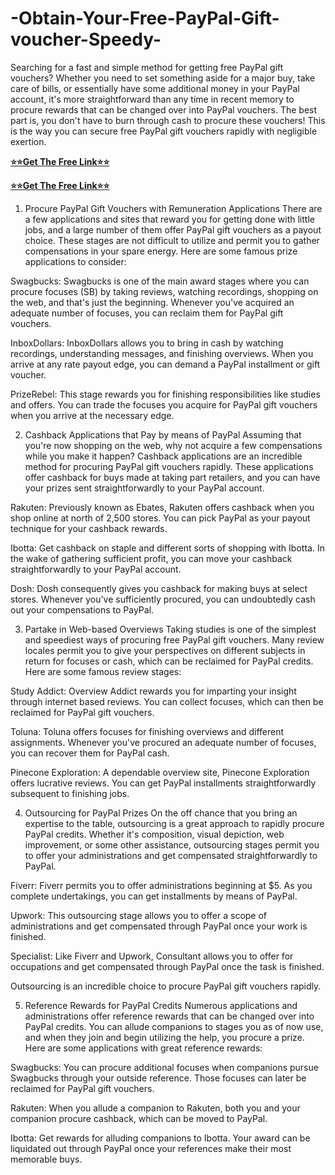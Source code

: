 # -Obtain-Your-Free-PayPal-Gift-voucher-Speedy-
Searching for a fast and simple method for getting free PayPal gift vouchers? Whether you need to set something aside for a major buy, take care of bills, or essentially have some additional money in your PayPal account, it's more straightforward than any time in recent memory to procure rewards that can be changed over into PayPal vouchers. The best part is, you don't have to burn through cash to procure these vouchers! This is the way you can secure free PayPal gift vouchers rapidly with negligible exertion.

**[⭐⭐Get The Free Link⭐⭐](https://tinyurl.com/free-paypal-giftnow-2024)**

**[⭐⭐Get The Free Link⭐⭐](https://tinyurl.com/free-paypal-giftnow-2024)**

1. Procure PayPal Gift Vouchers with Remuneration Applications
There are a few applications and sites that reward you for getting done with little jobs, and a large number of them offer PayPal gift vouchers as a payout choice. These stages are not difficult to utilize and permit you to gather compensations in your spare energy. Here are some famous prize applications to consider:

Swagbucks: Swagbucks is one of the main award stages where you can procure focuses (SB) by taking reviews, watching recordings, shopping on the web, and that's just the beginning. Whenever you've acquired an adequate number of focuses, you can reclaim them for PayPal gift vouchers.

InboxDollars: InboxDollars allows you to bring in cash by watching recordings, understanding messages, and finishing overviews. When you arrive at any rate payout edge, you can demand a PayPal installment or gift voucher.

PrizeRebel: This stage rewards you for finishing responsibilities like studies and offers. You can trade the focuses you acquire for PayPal gift vouchers when you arrive at the necessary edge.

2. Cashback Applications that Pay by means of PayPal
Assuming that you're now shopping on the web, why not acquire a few compensations while you make it happen? Cashback applications are an incredible method for procuring PayPal gift vouchers rapidly. These applications offer cashback for buys made at taking part retailers, and you can have your prizes sent straightforwardly to your PayPal account.

Rakuten: Previously known as Ebates, Rakuten offers cashback when you shop online at north of 2,500 stores. You can pick PayPal as your payout technique for your cashback rewards.

Ibotta: Get cashback on staple and different sorts of shopping with Ibotta. In the wake of gathering sufficient profit, you can move your cashback straightforwardly to your PayPal account.

Dosh: Dosh consequently gives you cashback for making buys at select stores. Whenever you've sufficiently procured, you can undoubtedly cash out your compensations to PayPal.

3. Partake in Web-based Overviews
Taking studies is one of the simplest and speediest ways of procuring free PayPal gift vouchers. Many review locales permit you to give your perspectives on different subjects in return for focuses or cash, which can be reclaimed for PayPal credits. Here are some famous review stages:

Study Addict: Overview Addict rewards you for imparting your insight through internet based reviews. You can collect focuses, which can then be reclaimed for PayPal gift vouchers.

Toluna: Toluna offers focuses for finishing overviews and different assignments. Whenever you've procured an adequate number of focuses, you can recover them for PayPal cash.

Pinecone Exploration: A dependable overview site, Pinecone Exploration offers lucrative reviews. You can get PayPal installments straightforwardly subsequent to finishing jobs.

4. Outsourcing for PayPal Prizes
On the off chance that you bring an expertise to the table, outsourcing is a great approach to rapidly procure PayPal credits. Whether it's composition, visual depiction, web improvement, or some other assistance, outsourcing stages permit you to offer your administrations and get compensated straightforwardly to PayPal.

Fiverr: Fiverr permits you to offer administrations beginning at $5. As you complete undertakings, you can get installments by means of PayPal.

Upwork: This outsourcing stage allows you to offer a scope of administrations and get compensated through PayPal once your work is finished.

Specialist: Like Fiverr and Upwork, Consultant allows you to offer for occupations and get compensated through PayPal once the task is finished.

Outsourcing is an incredible choice to procure PayPal gift vouchers rapidly.

5. Reference Rewards for PayPal Credits
Numerous applications and administrations offer reference rewards that can be changed over into PayPal credits. You can allude companions to stages you as of now use, and when they join and begin utilizing the help, you procure a prize. Here are some applications with great reference rewards:

Swagbucks: You can procure additional focuses when companions pursue Swagbucks through your outside reference. Those focuses can later be reclaimed for PayPal gift vouchers.

Rakuten: When you allude a companion to Rakuten, both you and your companion procure cashback, which can be moved to PayPal.

Ibotta: Get rewards for alluding companions to Ibotta. Your award can be liquidated out through PayPal once your references make their most memorable buys.
